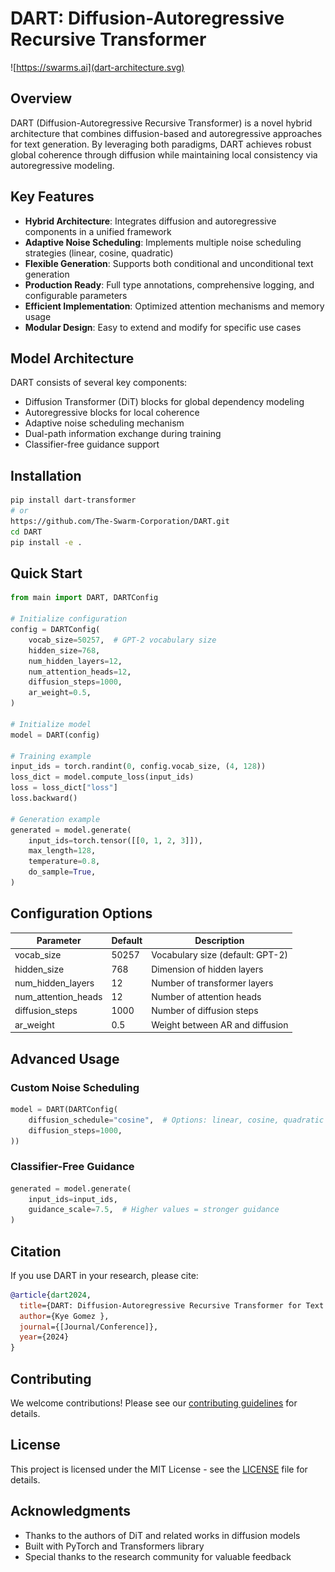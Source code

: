 # DART: Diffusion-Autoregressive Recursive Transformer

![https://swarms.ai](dart-architecture.svg)

## Overview
DART (Diffusion-Autoregressive Recursive Transformer) is a novel hybrid architecture that combines diffusion-based and autoregressive approaches for text generation. By leveraging both paradigms, DART achieves robust global coherence through diffusion while maintaining local consistency via autoregressive modeling.

## Key Features
- **Hybrid Architecture**: Integrates diffusion and autoregressive components in a unified framework
- **Adaptive Noise Scheduling**: Implements multiple noise scheduling strategies (linear, cosine, quadratic)
- **Flexible Generation**: Supports both conditional and unconditional text generation
- **Production Ready**: Full type annotations, comprehensive logging, and configurable parameters
- **Efficient Implementation**: Optimized attention mechanisms and memory usage
- **Modular Design**: Easy to extend and modify for specific use cases

## Model Architecture
DART consists of several key components:
- Diffusion Transformer (DiT) blocks for global dependency modeling
- Autoregressive blocks for local coherence
- Adaptive noise scheduling mechanism
- Dual-path information exchange during training
- Classifier-free guidance support

## Installation
```bash
pip install dart-transformer
# or
https://github.com/The-Swarm-Corporation/DART.git
cd DART
pip install -e .
```

## Quick Start
```python
from main import DART, DARTConfig

# Initialize configuration
config = DARTConfig(
    vocab_size=50257,  # GPT-2 vocabulary size
    hidden_size=768,
    num_hidden_layers=12,
    num_attention_heads=12,
    diffusion_steps=1000,
    ar_weight=0.5,
)

# Initialize model
model = DART(config)

# Training example
input_ids = torch.randint(0, config.vocab_size, (4, 128))
loss_dict = model.compute_loss(input_ids)
loss = loss_dict["loss"]
loss.backward()

# Generation example
generated = model.generate(
    input_ids=torch.tensor([[0, 1, 2, 3]]),
    max_length=128,
    temperature=0.8,
    do_sample=True,
)
```

## Configuration Options
| Parameter | Default | Description |
|-----------|---------|-------------|
| vocab_size | 50257 | Vocabulary size (default: GPT-2) |
| hidden_size | 768 | Dimension of hidden layers |
| num_hidden_layers | 12 | Number of transformer layers |
| num_attention_heads | 12 | Number of attention heads |
| diffusion_steps | 1000 | Number of diffusion steps |
| ar_weight | 0.5 | Weight between AR and diffusion |

## Advanced Usage
### Custom Noise Scheduling
```python
model = DART(DARTConfig(
    diffusion_schedule="cosine",  # Options: linear, cosine, quadratic
    diffusion_steps=1000,
))
```

### Classifier-Free Guidance
```python
generated = model.generate(
    input_ids=input_ids,
    guidance_scale=7.5,  # Higher values = stronger guidance
)
```


## Citation
If you use DART in your research, please cite:

```bibtex
@article{dart2024,
  title={DART: Diffusion-Autoregressive Recursive Transformer for Text Generation},
  author={Kye Gomez },
  journal={[Journal/Conference]},
  year={2024}
}
```

## Contributing
We welcome contributions! Please see our [contributing guidelines](CONTRIBUTING.md) for details.

## License
This project is licensed under the MIT License - see the [LICENSE](LICENSE) file for details.

## Acknowledgments
- Thanks to the authors of DiT and related works in diffusion models
- Built with PyTorch and Transformers library
- Special thanks to the research community for valuable feedback

